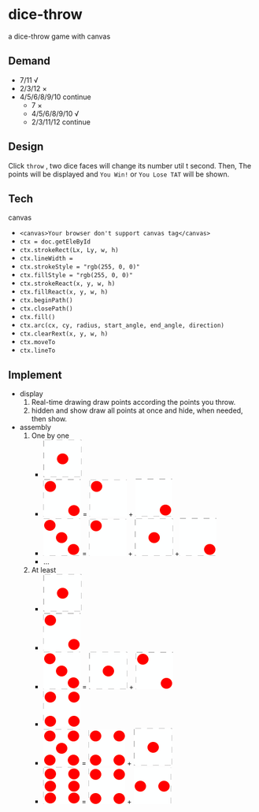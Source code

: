 
# dice-throw
a dice-throw game with canvas

##  Demand
* 7/11  √
* 2/3/12 ×
* 4/5/6/8/9/10 continue
    - 7 ×
    - 4/5/6/8/9/10 √
    - 2/3/11/12 continue

## Design
Click `throw` , two dice faces will change its number util t second. Then, The points will be displayed and `You Win!` or `You Lose TAT` will be shown.

## Tech
canvas
   * `<canvas>Your browser don't support canvas tag</canvas>`
   * `ctx = doc.getEleById`
   * `ctx.strokeRect(Lx, Ly, w, h)`
   * `ctx.lineWidth = `
   * `ctx.strokeStyle = "rgb(255, 0, 0)"`
   * `ctx.fillStyle = "rgb(255, 0, 0)"`
   * `ctx.strokeReact(x, y, w, h) `
   * `ctx.fillReact(x, y, w, h) `
   * `ctx.beginPath()`
   * `ctx.closePath()`
   * `ctx.fill()`
   * `ctx.arc(cx, cy, radius, start_angle, end_angle, direction)`
   * `ctx.clearRext(x, y, w, h)`
   * `ctx.moveTo`
   * `ctx.lineTo`
    
## Implement
* display
    1. Real-time drawing
        draw points according the points you throw.
    2. hidden and show
        draw all points at once and hide, when needed, then show.
* assembly
    1. One by one
        - ![one](/images/one.png)
        - ![two](/images/two.png) = ![lefttop](/images/lefttop.png) + ![rightbottom](/images/rightbottom.png)
        - ![three](/images/three.png) = ![lefttop](/images/lefttop.png) + ![central](/images/one.png) +![rightbottom](/images/rightbottom.png)
        - ...
    2. At least
        - ![one](/images/one.png)
        - ![two](/images/two.png) 
        - ![three](/images/three.png) = ![one](/images/one.png) + ![two](/images/two.png)
        - ![four](/images/four.png)
        - ![five](/images/five.png) = ![four](/images/four.png) + ![one](/images/one.png)
        - ![six](/images/six.png) = ![four](/images/four.png) + ![leftandrightmid](/images/leftandrightmid.png)
